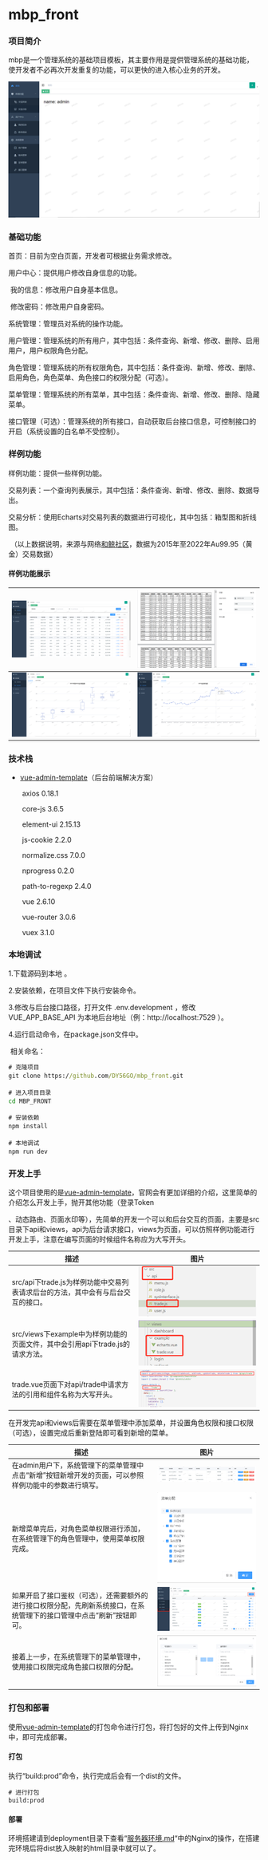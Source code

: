 # mbp_front
### 项目简介

mbp是一个管理系统的基础项目模板，其主要作用是提供管理系统的基础功能，使开发者不必再次开发重复的功能，可以更快的进入核心业务的开发。

![image](img/MBP-1.png "BMP-1")



### 基础功能

首页：目前为空白页面，开发者可根据业务需求修改。

用户中心：提供用户修改自身信息的功能。

​	我的信息：修改用户自身基本信息。

​	修改密码：修改用户自身密码。

系统管理：管理员对系统的操作功能。

​	用户管理：管理系统的所有用户，其中包括：条件查询、新增、修改、删除、启用用户，用户权限角色分配。

​	角色管理：管理系统的所有权限角色，其中包括：条件查询、新增、修改、删除、启用角色，角色菜单、角色接口的权限分配（可选）。

​	菜单管理：管理系统的所有菜单，其中包括：条件查询、新增、修改、删除、隐藏菜单。

​	接口管理（可选）：管理系统的所有接口，自动获取后台接口信息，可控制接口的开启（系统设置的白名单不受控制）。



### 样例功能

样例功能：提供一些样例功能。

​	交易列表：一个查询列表展示，其中包括：条件查询、新增、修改、删除、数据导出。

​	交易分析：使用Echarts对交易列表的数据进行可视化，其中包括：箱型图和折线图。

​	（以上数据说明，来源与网络[和鲸社区](https://www.heywhale.com/home)，数据为2015年至2022年Au99.95（黄金）交易数据）



#### 样例功能展示

| ![image](img/MBP-2.png "BMP-2") | ![image](img/MBP-3.png "BMP-3") |
| ------------------------------- | ------------------------------- |
| ![image](img/MBP-4.png "BMP-4") | ![image](img/MBP-5.png "BMP-5") |

### 技术栈

- [vue-admin-template](https://github.com/PanJiaChen/vue-admin-template)（后台前端解决方案）

  ​	axios 0.18.1

  ​	core-js 3.6.5

  ​	element-ui 2.15.13

  ​	js-cookie 2.2.0

  ​	normalize.css 7.0.0

  ​	nprogress 0.2.0

  ​	path-to-regexp 2.4.0

  ​	vue 2.6.10

  ​	vue-router 3.0.6

  ​	vuex 3.1.0



### 本地调试

1.下载源码到本地 。

2.安装依赖，在项目文件下执行安装命令。

3.修改与后台接口路径，打开文件 .env.development ，修改 VUE_APP_BASE_API 为本地后台地址（例：http://localhost:7529 ）。

4.运行启动命令，在package.json文件中。

​	相关命名：

```cmd
# 克隆项目
git clone https://github.com/DY56GO/mbp_front.git

# 进入项目目录
cd MBP_FRONT

# 安装依赖
npm install

# 本地调试
npm run dev
```



### 开发上手

这个项目使用的是[vue-admin-template](https://github.com/PanJiaChen/vue-admin-template)，官网会有更加详细的介绍，这里简单的介绍怎么开发上手，抛开其他功能（登录Token

、动态路由、页面水印等），先简单的开发一个可以和后台交互的页面，主要是src目录下api和views，api为后台请求接口，views为页面，可以仿照样例功能进行开发上手，注意在编写页面的时候组件名称应为大写开头。

| 描述                                                         | 图片                                                         |
| ------------------------------------------------------------ | ------------------------------------------------------------ |
| src/api下trade.js为样例功能中交易列表请求后台的方法，其中会有与后台交互的接口。 | <img src="img/CODE-1.png" alt="image" title="CODE-1" style="zoom:60%;" /> |
| src/views下example中为样例功能的页面文件，其中会引用api下trade.js的请求方法。 | <img src="img/CODE-2.png" alt="image" title="CODE-2" style="zoom:60%;" /> |
| trade.vue页面下对api/trade中请求方法的引用和组件名称为大写开头。 | <img src="img/CODE-3.png" alt="image" title="CODE-3" style="zoom:60%;" /> |

在开发完api和views后需要在菜单管理中添加菜单，并设置角色权限和接口权限（可选），设置完成后重新登陆即可看到新增的菜单。

| 描述                                                         | 图片                                                         |
| ------------------------------------------------------------ | ------------------------------------------------------------ |
| 在admin用户下，系统管理下的菜单管理中点击“新增”按钮新增开发的页面，可以参照样例功能中的参数进行填写。 | <img src="img/CODE-4.png" alt="image" title="CODE-4" style="zoom:50%;" /> |
| 新增菜单完后，对角色菜单权限进行添加，在系统管理下的角色管理中，使用菜单权限完成。 | <img src="img/CODE-5.png" alt="image" title="CODE-5" style="zoom:60%;" /> |
| 如果开启了接口鉴权（可选），还需要额外的进行接口权限分配，先刷新系统接口，在系统管理下的接口管理中点击“刷新”按钮即可。 | <img src="img/CODE-6.png" alt="image" title="CODE-6" style="zoom:30%;" /> |
| 接着上一步，在系统管理下的菜单管理中，使用接口权限完成角色接口权限的分配。 | <img src="img/CODE-7.png" alt="image" title="CODE-7" style="zoom:60%;" /> |



### 打包和部署

使用[vue-admin-template](https://github.com/PanJiaChen/vue-admin-template)的打包命令进行打包，将打包好的文件上传到Nginx中，即可完成部署。

#### 打包

执行“build:prod”命令，执行完成后会有一个dist的文件。

```shell
# 进行打包
build:prod
```



#### 部署

环境搭建请到deployment目录下查看“[服务器环境.md](https://github.com/DY56GO/mbp_back/blob/master/deployment/%E6%9C%8D%E5%8A%A1%E5%99%A8%E7%8E%AF%E5%A2%83.md)“中的Nginx的操作，在搭建完环境后将dist放入映射的html目录中就可以了。

